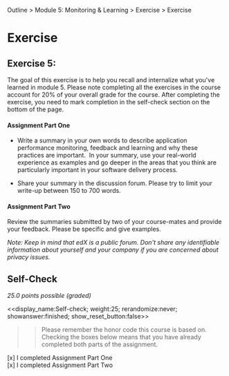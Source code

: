 Outline > Module 5: Monitoring & Learning > Exercise > Exercise 

# Exercise #

## Exercise 5: ##
The goal of this exercise is to help you recall and internalize what you've learned in module 5.
Please note completing all the exercises in the course account for 20% of your overall grade for the course. After completing the exercise, you need to mark completion in the self-check section on the bottom of the page.

#### Assignment Part One ####
- Write a summary in your own words to describe application performance monitoring, feedback and learning and why these practices are important.  In your summary, use your real-world experience as examples and go deeper in the areas that you think are particularly important in your software delivery process.

- Share your summary in the discussion forum. Please try to limit your write-up between 150 to 700 words.

#### Assignment Part Two ####
Review the summaries submitted by two of your course-mates and provide your feedback. Please be specific and give examples. 

*Note: Keep in mind that edX is a public forum. Don't share any identifiable information about yourself and your company if you are concerned about privacy issues.*


## Self-Check  ##
*25.0 points possible (graded)*

<<display_name:Self-check; weight:25; rerandomize:never; showanswer:finished; show_reset_button:false>>

>>Please remember the honor code this course is based on. Checking the boxes below means that you have already completed both parts of the assignment.

[x] I completed Assignment Part One   
[x] I completed Assignment Part Two 